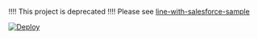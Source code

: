 !!!! This project is deprecated !!!!
Please see [line-with-salesforce-sample](https://github.com/hrk623/line-with-salesforce-sample)


[![Deploy](https://www.herokucdn.com/deploy/button.svg)](https://heroku.com/deploy)
